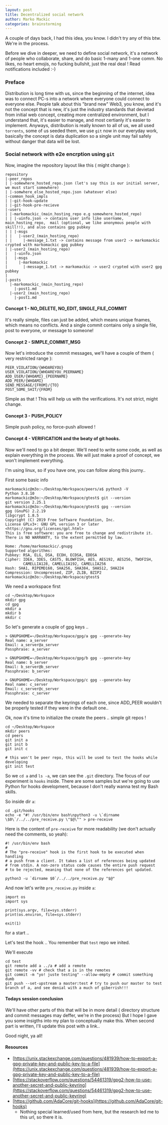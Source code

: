 ```yaml
---
layout: post
title: Decentralized social network
author: Marko Mackic
categories: brainstorming
---
```


A couple of days back, I had this idea, you know. I didn't try any of this btw. We're in the process.

Before we dive in deeper, we need to define social network, it's a network of people 
who collaborate, share, and do basic 1-many and 1-one comm. No likes, no heart emojis,
no fucking bullshit, just the real deal ! Read notifications included :-)

### Preface 

Distribution is long time with us, since the beginning of the internet, idea was to connect PC-s 
into a network where everyone could connect to everyone else. 
People talk about this "brand new" Web3, you know, and it's not the concept that is new, it's 
just the industry standards that devietad from initial web concept, creating more centralized
environment, but I understand that, it's easier to manage, and most certianly it's easier to
implement. Anyways, distribution is really known to all of us, we all used `torrents`, some of
us seeded them, we use `git` now in our everyday work, basically the concept is data duplication
so a single unit may fail safely without danger that data will be lost.

### Social network with e2e encrption using `git`

Now, imagine the repository layout like this ( might change ):

```
repository
|-peer_repos
| |-somewhere_hosted_repo.json (let's say this is our initial server, we must start somewhere)
| |-somwhere_else_hosted_repo.json (whatever else)
|-common_hook_impls
| |-git-hook-update
| |-git-hook-pre-recieve 
|-users
| |-markomackic_(main_hosting_repo e.g somewhere_hosted_repo)
| | |-uinfo.json -> contains user info like username, main_hosting_repo,  mail (optional, we like anonymous people with skill!!), and also contains gpg pubkey
| | |-msgs
| |   |-user2_(main_hosting_repo)
| |     |-message_1.txt -> contains message from user2 -> markomackic crypted with markomackic gpg pubkey
| |-user2_(main_hosting_repo)
|   |-uinfo.json
|   |-msgs
|     |-markomackic
|       |-message_1.txt -> markomackic -> user2 crypted with user2 gpg pubkey
|
|-posts
  |-markomackic_(main_hosting_repo)
    |-post1.md 
  |-user2_(main_hosting_repo)
    |-post1.md

```


#### Concept 1 - NO_DELETE, NO_EDIT, SINGLE_FILE_COMMIT

It's really simple, files can just be added, which means unique fnames, which means no conflicts.
And a single commit contains only a single file, post to everyone, or message to someone!



#### Concept 2 - SIMPLE_COMMIT_MSG

Now let's introduce the commit messages, we'll have a couple of them ( very restricted range ): 

```
PEER_VIOLATION/{WHOAREYOU}
USER_VIOLATION/{WHOAREYOU_PEERNAME}
ADD_USER/{WHOAMI}_{PEERNAME}
ADD_PEER/{WHOAMI}
SEND_MESSAGE/{FROM}/{TO}
POST_SOME_SHIT/{FROM}
```

Simple as that ! This will help us with the verifications. It's not strict, might change.

#### Concept 3 - PUSH_POLICY

Simple push policy, no force-push allowed !

#### Concept 4 - VERIFICATION and the beaty of git hooks.

Now we'll need to go a bit deeper. We'll need to write some code, as well as explain everything in the process.
We will just make a proof of concept, we won't implement everything.

I'm using linux, so if you have one, you can follow along this journy.. 

First some basic info 

```
markomackic@m3o:~/Desktop/Workspace/peers/a$ python3 -V
Python 3.8.10
markomackic@m3o:~/Desktop/Workspace/gtest$ git --version
git version 2.25.1
markomackic@m3o:~/Desktop/Workspace/gtest$ gpg --version
gpg (GnuPG) 2.2.19
libgcrypt 1.8.5
Copyright (C) 2019 Free Software Foundation, Inc.
License GPLv3+: GNU GPL version 3 or later <https://gnu.org/licenses/gpl.html>
This is free software: you are free to change and redistribute it.
There is NO WARRANTY, to the extent permitted by law.

Home: /home/markomackic/.gnupg
Supported algorithms:
Pubkey: RSA, ELG, DSA, ECDH, ECDSA, EDDSA
Cipher: IDEA, 3DES, CAST5, BLOWFISH, AES, AES192, AES256, TWOFISH,
        CAMELLIA128, CAMELLIA192, CAMELLIA256
Hash: SHA1, RIPEMD160, SHA256, SHA384, SHA512, SHA224
Compression: Uncompressed, ZIP, ZLIB, BZIP2
markomackic@m3o:~/Desktop/Workspace/gtest$ 
```

We need a workspace first  

```
cd ~/Desktop/Workspace
mkdir gpg
cd gpg 
mkdir a
mkdir b
mkdir c
```

So let's generate a couple of gpg keys .. 

```
> GNUPGHOME=~/Desktop/Workspace/gpg/a gpg --generate-key
Real name: a_server
Email: a_server@a_server
Passphrase: a_server

> GNUPGHOME=~/Desktop/Workspace/gpg/b gpg --generate-key
Real name: b_server
Email: b_server@b_server
Passphrase: b_server

> GNUPGHOME=~/Desktop/Workspace/gpg/c gpg --generate-key
Real name: c_server
Email: c_server@c_server
Passphrase: c_server
```

We needed to separate the keyrings of each one, since ADD_PEER wouldn't be properly tested if they were in the default one.. 

Ok, now it's time to initialize the create the peers .. simple git repos !

```
cd ~/Desktop/Workspace
mkdir peers
cd peers
git init a 
git init b
git init c

# this won't be peer repo, this will be used to test the hooks while developing 
git init test
```

So we `cd a` and `ls -a`, we can see the `.git` directory. The focus of our experiment is `hooks` inside.
There are some samples but we're going to use Python for hooks development, because I don't really wanna
test my Bash skills.

So inside dir `a`:

```
cd .git/hooks
echo -e "#! /usr/bin/env bash\npython3 -u \`dirname \$0\`/../../pre_receive.py \"$@\"" > pre-receive
```

Here is the content of `pre-receive` for more readability (we don't actually need the comments, so yeah): 
```
#! /usr/bin/env bash
#
# The "pre-receive" hook is the first hook to be executed when handling
# a push from a client. It takes a list of references being updated
# from stdin. A non-zero status code causes the entire push request
# to be rejected, meaning that none of the references get updated.

python3 -u `dirname $0`/../../pre_receive.py "$@"
```

And now let's write `pre_receive.py` inside `a`:

```
import os
import sys

print(sys.argv, file=sys.stderr)
print(os.environ, file=sys.stderr)

exit(1)
```

for a start ..

Let's test the hook ..  You remember that `test` repo we inited.

We'll execute 

```
cd test 
git remote add a ../a # add a remote
git remote -vv # check that a is in the remotes
git commit -m "yo! juste testing" --allow-empty # commit something dumb
git push --set-upstream a master:test # try to push our master to test branch of a, and see denial with a much of giberrish!!!
```


#### Todays session conclusion 

We'll have other parts of this that will be in more detail ( directory structure and commit messages may deffer, we're in the process)
But I hope I gave you some insigths into my plan to conceptually make this. 
When second part is written, I'll update this post with a link.. 

Good night, ya all!


#### Resources 

* [https://unix.stackexchange.com/questions/481939/how-to-export-a-gpg-private-key-and-public-key-to-a-file](https://unix.stackexchange.com/questions/481939/how-to-export-a-gpg-private-key-and-public-key-to-a-file)
* [https://stackoverflow.com/questions/54461319/gpg2-how-to-use-another-secret-and-public-keyring](https://stackoverflow.com/questions/54461319/gpg2-how-to-use-another-secret-and-public-keyring)
* [https://github.com/AdaCore/git-hooks](https://github.com/AdaCore/git-hooks)
  * Nothing special learned/used from here, but the research led me to this url, so there it is.  
